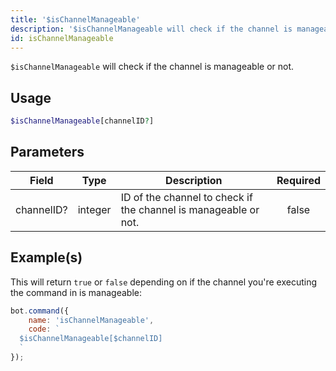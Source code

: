```yaml
---
title: '$isChannelManageable'
description: '$isChannelManageable will check if the channel is manageable or not.'
id: isChannelManageable
---
```


`$isChannelManageable` will check if the channel is manageable or not.

## Usage

```php
$isChannelManageable[channelID?]
```

## Parameters

| Field      | Type    | Description                                                     | Required |
| ---------- | ------- | --------------------------------------------------------------- |:--------:|
| channelID? | integer | ID of the channel to check if the channel is manageable or not. |  false   |

## Example(s)

This will return `true` or `false` depending on if the channel you're executing the command in is manageable:

```javascript
bot.command({
    name: 'isChannelManageable',
    code: `
  $isChannelManageable[$channelID]
  `
});
```
